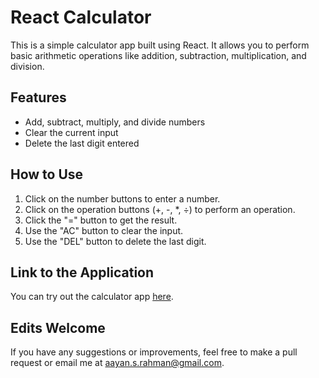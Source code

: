 # React Calculator 

This is a simple calculator app built using React. It allows you to perform basic arithmetic operations like addition, subtraction, multiplication, and division.

## Features

- Add, subtract, multiply, and divide numbers
- Clear the current input
- Delete the last digit entered

## How to Use

1. Click on the number buttons to enter a number.
2. Click on the operation buttons (+, -, *, ÷) to perform an operation.
3. Click the "=" button to get the result.
4. Use the "AC" button to clear the input.
5. Use the "DEL" button to delete the last digit.

## Link to the Application

You can try out the calculator app [here](https://tiny-fudge-0b24d8.netlify.app/).

## Edits Welcome
If you have any suggestions or improvements, feel free to make a pull request or email me at aayan.s.rahman@gmail.com.
